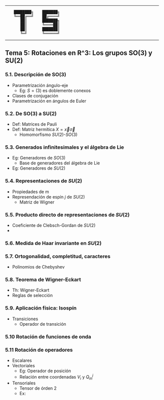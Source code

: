 
--------------------

        ████████╗    ███████╗
        ╚══██╔══╝    ██╔════╝
           ██║       ███████╗
           ██║       ╚════██║
           ██║       ███████║
           ╚═╝       ╚══════╝

--------------------


## Tema 5: Rotaciones en R^3: Los grupos SO(3) y SU(2)

### 5.1. Descripción de SO(3)

- Parametrización ángulo-eje
	- Eg: $S=(3)$ es doblemente conexos
- Clases de conjugación
- Parametrización en ángulos de Euler

### 5.2. De SO(3) a SU(2)

- Def: Matrices de Pauli
- Def: Matriz hermítica $X = \vec{x}\vec{\sigma}$
	- Homomorfismo $SU(2)$-$SO(3)$

### 5.3. Generados infinitesimales y el álgebra de Lie

- Eg: Generadores de $SO(3)$
	- Base de generadores del álgebra de Lie
- Eg: Generadores de $SU(2)$

### 5.4. Representaciones de $SU(2)$

- Propiedades de m
- Represendación de espín $j$ de $SU(2)$
	- Matriz de Wigner

### 5.5. Producto directo de representaciones de $SU(2)$

- Coeficiente de Clebsch-Gordan de $SU(2)$
-
### 5.6. Medida de Haar invariante en $SU(2)$

### 5.7. Ortogonalidad, completitud, caracteres

- Polinomios de Chebyshev

### 5.8. Teorema de Wigner-Eckart

- Th: Wigner-Eckart
- Reglas de selección

### 5.9. Aplicación física: Isospín

- Transiciones
	- Operador de transición

### 5.10 Rotación de funciones de onda

### 5.11 Rotación de operadores

- Escalares
- Vectoriales
	- Eg: Operador de posición
	- Relación entre coordenadas $V_i$ y $Q^j_m$
- Tensoriales
	- Tensor de órden 2
	- Ex:
